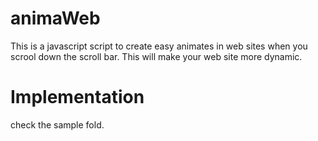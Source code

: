 animaWeb
========

This is a javascript script to create easy animates in web sites when you scrool down the scroll bar. This will make your web site more dynamic.


<h1>Implementation</h1>

check the sample fold.
